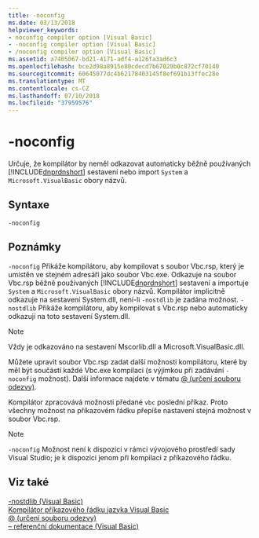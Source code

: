 ```yaml
---
title: -noconfig
ms.date: 03/13/2018
helpviewer_keywords:
- noconfig compiler option [Visual Basic]
- -noconfig compiler option [Visual Basic]
- /noconfig compiler option [Visual Basic]
ms.assetid: a7405067-bd21-4171-adf4-a126fa3ad6c3
ms.openlocfilehash: bce2d98a8915e80cdecd7b67029b0c872cf70140
ms.sourcegitcommit: 60645077dc4b62178403145f8ef691b13ffec28e
ms.translationtype: MT
ms.contentlocale: cs-CZ
ms.lasthandoff: 07/10/2018
ms.locfileid: "37959576"
---
```

# <a name="-noconfig"></a>-noconfig
Určuje, že kompilátor by neměl odkazovat automaticky běžně používaných [!INCLUDE[dnprdnshort](~/includes/dnprdnshort-md.md)] sestavení nebo import `System` a `Microsoft.VisualBasic` obory názvů.  
  
## <a name="syntax"></a>Syntaxe  
  
```  
-noconfig  
```  
  
## <a name="remarks"></a>Poznámky  
 `-noconfig` Přikáže kompilátoru, aby kompilovat s soubor Vbc.rsp, který je umístěn ve stejném adresáři jako soubor Vbc.exe. Odkazuje na soubor Vbc.rsp běžně používaných [!INCLUDE[dnprdnshort](~/includes/dnprdnshort-md.md)] sestavení a importuje `System` a `Microsoft.VisualBasic` obory názvů. Kompilátor implicitně odkazuje na sestavení System.dll, není-li `-nostdlib` je zadána možnost. `-nostdlib` Přikáže kompilátoru, aby kompilovat s Vbc.rsp nebo automaticky odkazují na toto sestavení System.dll.  
  
> [!NOTE]
>  Vždy je odkazováno na sestavení Mscorlib.dll a Microsoft.VisualBasic.dll.  
  
 Můžete upravit soubor Vbc.rsp zadat další možnosti kompilátoru, které by měl být součástí každé Vbc.exe kompilaci (s výjimkou při zadávání `-noconfig` možnost). Další informace najdete v tématu [@ (určení souboru odezvy)](../../../visual-basic/reference/command-line-compiler/specify-response-file.md).  
  
 Kompilátor zpracovává možnosti předané `vbc` poslední příkaz. Proto všechny možnost na příkazovém řádku přepíše nastavení stejná možnost v soubor Vbc.rsp.  
  
> [!NOTE]
>  `-noconfig` Možnost není k dispozici v rámci vývojového prostředí sady Visual Studio; je k dispozici jenom při kompilaci z příkazového řádku.  
  
## <a name="see-also"></a>Viz také  
 [-nostdlib (Visual Basic)](../../../visual-basic/reference/command-line-compiler/nostdlib.md)  
 [Kompilátor příkazového řádku jazyka Visual Basic](../../../visual-basic/reference/command-line-compiler/index.md)  
 [@ (určení souboru odezvy)](../../../visual-basic/reference/command-line-compiler/specify-response-file.md)  
 [– referenční dokumentace (Visual Basic)](../../../visual-basic/reference/command-line-compiler/reference.md)
